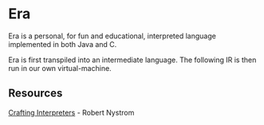 # Era
Era is a personal, for fun and educational, interpreted language implemented in both Java and C.

Era is first transpiled into an intermediate language. The following IR is then run in our own virtual-machine.

## Resources
<a href="https://craftinginterpreters.com/">Crafting Interpreters</a> - Robert Nystrom
